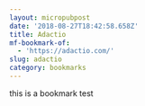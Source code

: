 ```yaml
---
layout: micropubpost
date: '2018-08-27T18:42:58.658Z'
title: Adactio
mf-bookmark-of:
  - 'https://adactio.com/'
slug: adactio
category: bookmarks
---
```

this is a bookmark test
